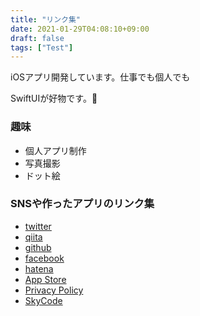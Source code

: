 ```yaml
---
title: "リンク集"
date: 2021-01-29T04:08:10+09:00
draft: false
tags: ["Test"]
---
```


iOSアプリ開発しています。仕事でも個人でも

SwiftUIが好物です。:dog:

### 趣味 

+ 個人アプリ制作
+ 写真撮影
+ ドット絵

### SNSや作ったアプリのリンク集

+ [twitter](https://twitter.com/tsuzuki817)
+ [qiita](https://qiita.com/tsuzuki817)
+ [github](https://github.com/tsuzukihashi)
+ [facebook](https://www.facebook.com/tsuzukihashi/)
+ [hatena](http://pasokatu.hateblo.jp)
+ [App Store](https://apps.apple.com/jp/developer/ryo-tsudukihashi/id1320583602?l)
+ [Privacy Policy](https://tsuzukihashi.github.io/privacy-policy)
+ [SkyCode](https://tsuzukihashi.github.io/posts/skycode)